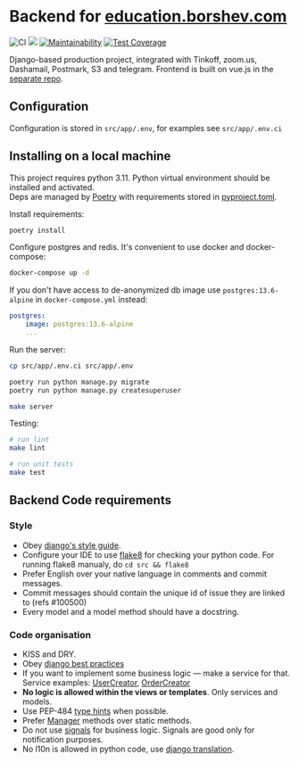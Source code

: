 # Backend for [education.borshev.com](http://education.borshev.com/)

![CI](https://github.com/tough-dev-school/education-backend/actions/workflows/ci.yml/badge.svg) ![](https://heroku-badge.herokuapp.com/?app=education-backend&svg=1) [![Maintainability](https://api.codeclimate.com/v1/badges/fe9fb0b64052a426f355/maintainability)](https://codeclimate.com/github/f213/education-backend/maintainability) [![Test Coverage](https://api.codeclimate.com/v1/badges/fe9fb0b64052a426f355/test_coverage)](https://codeclimate.com/github/f213/education-backend/test_coverage) 

Django-based production project, integrated with Tinkoff, zoom.us, Dashamail, Postmark, S3 and telegram. Frontend is built on vue.js in the [separate repo](http://github.com/f213/education-frontend).

## Configuration
Configuration is stored in `src/app/.env`, for examples see `src/app/.env.ci`


## Installing on a local machine
This project requires python 3.11. Python virtual environment should be installed and activated.\
Deps are managed by [Poetry](https://python-poetry.org/) with requirements stored in [pyproject.toml](https://python-poetry.org/docs/pyproject/).

Install requirements:

```bash
poetry install
```

Configure postgres and redis. It's convenient to use docker and docker-compose:

```bash
docker-compose up -d
```

If you don't have access to de-anonymized db image use `postgres:13.6-alpine` in `docker-compose.yml` instead:
```yaml
postgres:
    image: postgres:13.6-alpine
    ...
```

Run the server:

```bash
cp src/app/.env.ci src/app/.env

poetry run python manage.py migrate
poetry run python manage.py createsuperuser

make server
```

Testing:
```bash
# run lint
make lint

# run unit tests
make test
```

## Backend Code requirements

### Style

* Obey [django's style guide](https://docs.djangoproject.com/en/dev/internals/contributing/writing-code/coding-style).
* Configure your IDE to use [flake8](https://pypi.python.org/pypi/flake8) for checking your python code. For running flake8 manualy, do `cd src && flake8`
* Prefer English over your native language in comments and commit messages.
* Commit messages should contain the unique id of issue they are linked to (refs #100500)
* Every model and a model method should have a docstring.

### Code organisation

* KISS and DRY.
* Obey [django best practices](http://django-best-practices.readthedocs.io/en/latest/index.html)
* If you want to implement some business logic — make a service for that. Service examples: [UserCreator](https://github.com/tough-dev-school/education-backend/blob/master/src/users/services/user_creator.py#L22), [OrderCreator](https://github.com/tough-dev-school/education-backend/blob/master/src/orders/services/order_creator.py#L11)
* **No logic is allowed within the views or templates**. Only services and models.
* Use PEP-484 [type hints](https://www.python.org/dev/peps/pep-0484/) when possible.
* Prefer [Manager](https://docs.djangoproject.com/en/1.10/topics/db/managers/) methods over static methods.
* Do not use [signals](https://docs.djangoproject.com/en/1.10/topics/signals/) for business logic. Signals are good only for notification purposes.
* No l10n is allowed in python code, use [django translation](https://docs.djangoproject.com/en/1.10/topics/i18n/translation/).
